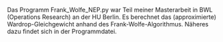 Das Programm Frank_Wolfe_NEP.py war Teil meiner Masterarbeit in BWL (Operations Research) an der HU Berlin. Es berechnet das (approximierte) Wardrop-Gleichgewicht anhand des Frank-Wolfe-Algorithmus. Näheres dazu findet sich in der Programmdatei.
